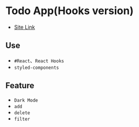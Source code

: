 # Todo App(Hooks version)

- [Site Link](https://todos-react-hooks.netlify.app/)

## Use

- `#React`、`React Hooks`
- `styled-components`

## Feature

- `Dark Mode`
- `add`
- `delete`
- `filter`
